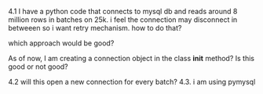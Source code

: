 4.1 I have a python code that connects to mysql db and reads around 8 million rows in batches on 25k.
i feel the connection may disconnect in betweeen so i want retry mechanism. how to do that?

which approach would be good?

As of now, I am creating a connection object in the class __init__ method? Is this good or not good?

4.2 will this open a new connection for every batch?
4.3. i am using pymysql
